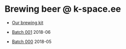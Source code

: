 # Brewing beer @ k-space.ee

* [Our brewing kit](../inventory.md)

* [Batch 001](2018/batch_001.md) 2018-06
* [Batch 000](2018/batch_000.md) 2018-05

